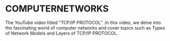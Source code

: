 # COMPUTERNETWORKS
The YouTube video titled "TCP/IP PROTOCOL" .In this video, we delve into the fascinating world of computer networks and cover topics such as Types of Network Models and Layers of TCP/IP PROTOCOL.
